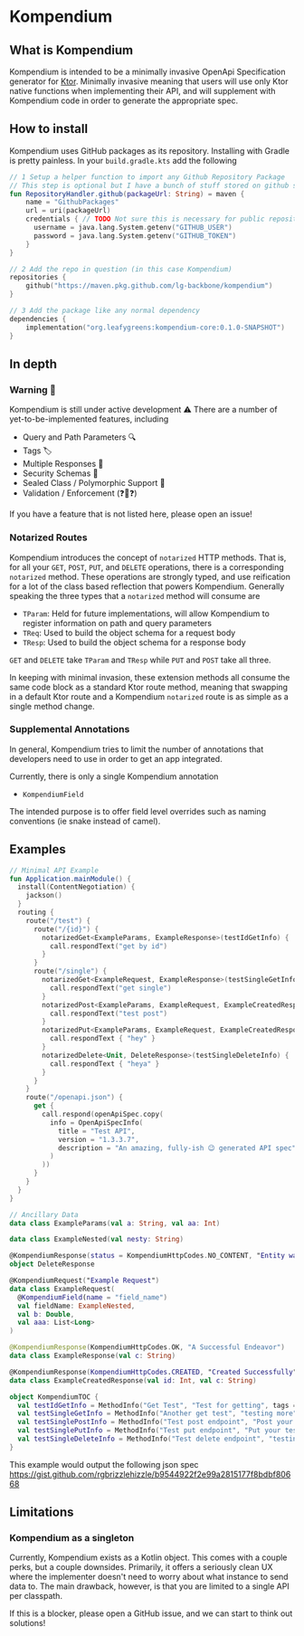 # Kompendium

## What is Kompendium

Kompendium is intended to be a minimally invasive OpenApi Specification generator for [Ktor](https://ktor.io). 
Minimally invasive meaning that users will use only Ktor native functions when implementing their API, and will 
supplement with Kompendium code in order to generate the appropriate spec. 

## How to install

Kompendium uses GitHub packages as its repository.  Installing with Gradle is pretty painless.  In your `build.gradle.kts`
add the following 

```kotlin
// 1 Setup a helper function to import any Github Repository Package
// This step is optional but I have a bunch of stuff stored on github so I find it useful 😄
fun RepositoryHandler.github(packageUrl: String) = maven { 
    name = "GithubPackages"
    url = uri(packageUrl)
    credentials { // TODO Not sure this is necessary for public repositories?
      username = java.lang.System.getenv("GITHUB_USER")
      password = java.lang.System.getenv("GITHUB_TOKEN")
    } 
}

// 2 Add the repo in question (in this case Kompendium)
repositories {
    github("https://maven.pkg.github.com/lg-backbone/kompendium")
}

// 3 Add the package like any normal dependency
dependencies { 
    implementation("org.leafygreens:kompendium-core:0.1.0-SNAPSHOT")
}

```

## In depth

### Warning 🚨
Kompendium is still under active development ⚠️ There are a number of yet-to-be-implemented features, including 

- Query and Path Parameters 🔍
- Tags 🏷
- Multiple Responses 📜
- Security Schemas 🔏
- Sealed Class / Polymorphic Support 😬  
- Validation / Enforcement (❓👀❓)

If you have a feature that is not listed here, please open an issue!

### Notarized Routes 

Kompendium introduces the concept of `notarized` HTTP methods.  That is, for all your `GET`, `POST`, `PUT`, and `DELETE`
operations, there is a corresponding `notarized` method.  These operations are strongly typed, and use reification for 
a lot of the class based reflection that powers Kompendium.  Generally speaking the three types that a `notarized` method
will consume are

- `TParam`: Held for future implementations, will allow Kompendium to register information on path and query parameters
- `TReq`: Used to build the object schema for a request body
- `TResp`: Used to build the object schema for a response body

`GET` and `DELETE` take `TParam` and `TResp` while `PUT` and `POST` take all three.

In keeping with minimal invasion, these extension methods all consume the same code block as a standard Ktor route method,
meaning that swapping in a default Ktor route and a Kompendium `notarized` route is as simple as a single method change.

### Supplemental Annotations

In general, Kompendium tries to limit the number of annotations that developers need to use in order to get an app 
integrated.   

Currently, there is only a single Kompendium annotation

- `KompendiumField`

The intended purpose is to offer field level overrides such as naming conventions (ie snake instead of camel).

## Examples

```kotlin
// Minimal API Example
fun Application.mainModule() {
  install(ContentNegotiation) {
    jackson()
  }
  routing {
    route("/test") {
      route("/{id}") {
        notarizedGet<ExampleParams, ExampleResponse>(testIdGetInfo) {
          call.respondText("get by id")
        }
      }
      route("/single") {
        notarizedGet<ExampleRequest, ExampleResponse>(testSingleGetInfo) {
          call.respondText("get single")
        }
        notarizedPost<ExampleParams, ExampleRequest, ExampleCreatedResponse>(testSinglePostInfo) {
          call.respondText("test post")
        }
        notarizedPut<ExampleParams, ExampleRequest, ExampleCreatedResponse>(testSinglePutInfo) {
          call.respondText { "hey" }
        }
        notarizedDelete<Unit, DeleteResponse>(testSingleDeleteInfo) {
          call.respondText { "heya" }
        }
      }
    }
    route("/openapi.json") {
      get {
        call.respond(openApiSpec.copy(
          info = OpenApiSpecInfo(
            title = "Test API",
            version = "1.3.3.7",
            description = "An amazing, fully-ish 😉 generated API spec"
          )
        ))
      }
    }
  }
}

// Ancillary Data 
data class ExampleParams(val a: String, val aa: Int)

data class ExampleNested(val nesty: String)

@KompendiumResponse(status = KompendiumHttpCodes.NO_CONTENT, "Entity was deleted successfully")
object DeleteResponse

@KompendiumRequest("Example Request")
data class ExampleRequest(
  @KompendiumField(name = "field_name")
  val fieldName: ExampleNested,
  val b: Double,
  val aaa: List<Long>
)

@KompendiumResponse(KompendiumHttpCodes.OK, "A Successful Endeavor")
data class ExampleResponse(val c: String)

@KompendiumResponse(KompendiumHttpCodes.CREATED, "Created Successfully")
data class ExampleCreatedResponse(val id: Int, val c: String)

object KompendiumTOC {
  val testIdGetInfo = MethodInfo("Get Test", "Test for getting", tags = setOf("test", "example", "get"))
  val testSingleGetInfo = MethodInfo("Another get test", "testing more")
  val testSinglePostInfo = MethodInfo("Test post endpoint", "Post your tests here!")
  val testSinglePutInfo = MethodInfo("Test put endpoint", "Put your tests here!")
  val testSingleDeleteInfo = MethodInfo("Test delete endpoint", "testing my deletes")
}
```

This example would output the following json spec https://gist.github.com/rgbrizzlehizzle/b9544922f2e99a2815177f8bdbf80668

## Limitations

### Kompendium as a singleton

Currently, Kompendium exists as a Kotlin object.  This comes with a couple perks, but a couple downsides.  Primarily,
it offers a seriously clean UX where the implementer doesn't need to worry about what instance to send data to. The main
drawback, however, is that you are limited to a single API per classpath.  

If this is a blocker, please open a GitHub issue, and we can start to think out solutions! 
